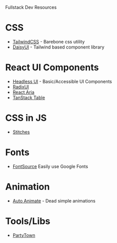 Fullstack Dev Resources
# CSS

- [TailwindCSS](https://tailwindcss.com/) - Barebone css utility
- [DaisyUI](https://daisyui.com/) - Tailwind based component library

# React UI Components

- [Headless UI](https://headlessui.com/) - Basic/Accessible UI Components
- [RadixUI](https://www.radix-ui.com/)
- [React Aria](https://react-spectrum.adobe.com/react-aria/)
- [TanStack Table](https://tanstack.com/table/v8)

# CSS in JS
- [Stitches](https://stitches.dev/)

# Fonts
- [FontSource](https://fontsource.org) Easily use Google Fonts

# Animation
- [Auto Animate](https://github.com/formkit/auto-animate) - Dead simple animations

# Tools/Libs
- [PartyTown](https://partytown.builder.io/) 
